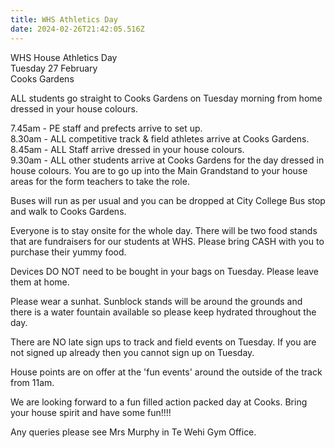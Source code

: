```yaml
---
title: WHS Athletics Day
date: 2024-02-26T21:42:05.516Z
---
```

WHS House Athletics Day  
Tuesday 27 February  
Cooks Gardens


ALL students go straight to Cooks Gardens on Tuesday morning from home dressed in your house colours.

7.45am - PE staff and prefects arrive to set up.  
8.30am - ALL competitive track & field athletes arrive at Cooks Gardens.  
8.45am - ALL Staff arrive dressed in your house colours.  
9.30am - ALL other students arrive at Cooks Gardens for the day dressed in house colours. You are to go up into the Main Grandstand to your house areas for the form teachers to take the role.


Buses will run as per usual and you can be dropped at City College Bus stop and walk to Cooks Gardens.

Everyone is to stay onsite for the whole day. There will be two food stands that are fundraisers for our students at WHS. Please bring CASH with you to purchase their yummy food.


Devices DO NOT need to be bought in your bags on Tuesday. Please leave them at home.


Please wear a sunhat. Sunblock stands will be around the grounds and there is a water fountain available so please keep hydrated throughout the day.


There are NO late sign ups to track and field events on Tuesday. If you are not signed up already then you cannot sign up on Tuesday.


House points are on offer at the 'fun events' around the outside of the track from 11am.


We are looking forward to a fun filled action packed day at Cooks. Bring your house spirit and have some fun!!!!

Any queries please see Mrs Murphy in Te Wehi Gym Office.